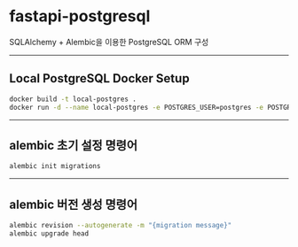 # fastapi-postgresql
SQLAlchemy + Alembic을 이용한 PostgreSQL ORM 구성

---
## Local PostgreSQL Docker Setup
```bash
docker build -t local-postgres .
docker run -d --name local-postgres -e POSTGRES_USER=postgres -e POSTGRES_PASSWORD=postgres -e POSTGRES_DB=postgres -p 5432:5432 local-postgres:latest
```

---
## alembic 초기 설정 명령어

```bash
alembic init migrations
```

---
## alembic 버전 생성 명령어
```bash
alembic revision --autogenerate -m "{migration message}"
alembic upgrade head
```